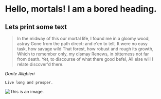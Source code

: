 # Hello, mortals! I am a bored heading.

## Lets print some text

>In the midway of this our mortal life,
>I found me in a gloomy wood, astray
>Gone from the path direct: and e'en to tell,
>It were no easy task, how savage wild
>That forest, how robust and rough its growth,
>Which to remember only, my dismay
>Renews, in bitterness not far from death.
>Yet, to discourse of what there good befel,
>All else will I relate discover'd there.

*Dante Alighieri*

```
Live long and prosper.
```


![This is an image.](https://res.cloudinary.com/colmsk/image/upload/v1549405485/git_commit.jpg)
